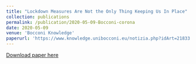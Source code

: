 ```yaml
---
title: "Lockdown Measures Are Not the Only Thing Keeping Us In Place"
collection: publications
permalink: /publication/2020-05-09-Bocconi-corona
date: 2020-05-09
venue: 'Bocconi Knowledge'
paperurl: 'https://www.knowledge.unibocconi.eu/notizia.php?idArt=21833'
---
```


<a href='https://www.knowledge.unibocconi.eu/notizia.php?idArt=21833'>Download paper here</a>
